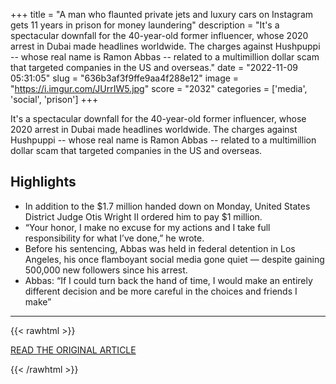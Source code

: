 +++
title = "A man who flaunted private jets and luxury cars on Instagram gets 11 years in prison for money laundering"
description = "It's a spectacular downfall for the 40-year-old former influencer, whose 2020 arrest in Dubai made headlines worldwide. The charges against Hushpuppi -- whose real name is Ramon Abbas -- related to a multimillion dollar scam that targeted companies in the US and overseas."
date = "2022-11-09 05:31:05"
slug = "636b3af3f9ffe9aa4f288e12"
image = "https://i.imgur.com/JUrrIW5.jpg"
score = "2032"
categories = ['media', 'social', 'prison']
+++

It's a spectacular downfall for the 40-year-old former influencer, whose 2020 arrest in Dubai made headlines worldwide. The charges against Hushpuppi -- whose real name is Ramon Abbas -- related to a multimillion dollar scam that targeted companies in the US and overseas.

## Highlights

- In addition to the $1.7 million handed down on Monday, United States District Judge Otis Wright II ordered him to pay $1 million.
- “Your honor, I make no excuse for my actions and I take full responsibility for what I’ve done,” he wrote.
- Before his sentencing, Abbas was held in federal detention in Los Angeles, his once flamboyant social media gone quiet — despite gaining 500,000 new followers since his arrest.
- Abbas: “If I could turn back the hand of time, I would make an entirely different decision and be more careful in the choices and friends I make”

---

{{< rawhtml >}}
  <p class="article-category">
    <a target="_blank" href="https://www.cnn.com/2022/11/08/us/instagram-star-ray-hushpuppi-sentenced-cec/index.html">READ THE ORIGINAL ARTICLE</a>
  </p>
{{< /rawhtml >}}
